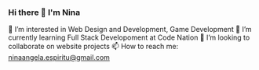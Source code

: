 ### Hi there 👋 I'm Nina

👀 I’m interested in Web Design and Development, Game Development
🌱 I’m currently learning Full Stack Developoment at Code Nation
💞️ I’m looking to collaborate on website projects
📫 How to reach me: ninaangela.espiritu@gmail.com

<!--
**ninaespiritu/ninaespiritu** is a ✨ _special_ ✨ repository because its `README.md` (this file) appears on your GitHub profile.

Here are some ideas to get you started:

- 🔭 I’m currently working on ...
- 🌱 I’m currently learning ...
- 👯 I’m looking to collaborate on ...
- 🤔 I’m looking for help with ...
- 💬 Ask me about ...
- 📫 How to reach me: ...
- 😄 Pronouns: ...
- ⚡ Fun fact: ...
-->
